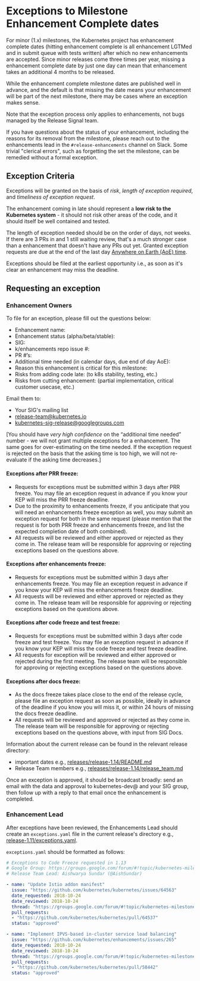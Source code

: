 # Exceptions to Milestone Enhancement Complete dates

For minor (1.x) milestones, the Kubernetes project has enhancement complete dates (hitting enhancement complete is all enhancement LGTMed and in submit queue with tests written) after which no new enhancements are accepted. Since minor releases come three times per year, missing a enhancement complete date by just one day can mean that enhancement takes an additional 4 months to be released.

While the enhancement complete milestone dates are published well in advance, and the default is that missing the date means your enhancement will be part of the next milestone, there may be cases where an exception makes sense.

Note that the exception process only applies to enhancements, not bugs managed by the Release Signal team.

If you have questions about the status of your enhancement, including the reasons for its removal from the milestone, please reach out to the enhancements lead in the `#release-enhancements` channel on Slack.  Some trivial "clerical errors", such as forgetting the set the milestone, can be remedied without a formal exception.

## Exception Criteria

Exceptions will be granted on the basis of *risk*, *length of exception required*, and *timeliness of exception request*.

The enhancement coming in late should represent a **low risk to the Kubernetes system** - it should not risk other areas of the code, and it should itself be well contained and tested.

The length of exception needed should be on the order of days, not weeks. If there are 3 PRs in and 1 still waiting review, that's a much stronger case than a enhancement that doesn't have any PRs out yet. Granted exception requests are due at the end of the last day [Anywhere on Earth (AoE) time](https://dateful.com/convert/aoe-anywhere-on-earth).

Exceptions should be filed at the earliest opportunity i.e., as soon as it's clear an enhancement may miss the deadline.

## Requesting an exception

### Enhancement Owners

To file for an exception, please fill out the questions below:

- Enhancement name:
- Enhancement status (alpha/beta/stable):
- SIG:
- k/enhancements repo issue #:
- PR #’s:
- Additional time needed (in calendar days, due end of day AoE):
- Reason this enhancement is critical for this milestone:
- Risks from adding code late: (to k8s stability, testing, etc.)
- Risks from cutting enhancement: (partial implementation, critical customer usecase, etc.)

Email them to:

- Your SIG's mailing list
- release-team@kubernetes.io
- kubernetes-sig-release@googlegroups.com

[You should have *very high confidence* on the “additional time needed” number - we will not grant multiple exceptions for a enhancement. The same goes for over-estimating on the time needed. If the exception request is rejected on the basis that the asking time is too high, we will not re-evaluate if the asking time decreases.]

#### Exceptions after PRR freeze:
- Requests for exceptions must be submitted within 3 days after PRR freeze. You may file an exception request in advance if you know your KEP will miss the PRR freeze deadline.
- Due to the proximity to enhancements freeze, if you anticipate that you will need an enhancements freeze exception as well, you may submit an exception request for both in the same request (please mention that the request is for both PRR freeze and enhancements freeze, and list the expected completion date of both combined).
- All requests will be reviewed and either approved or rejected as they come in.  The release team will be responsible for approving or rejecting exceptions based on the questions above.

#### Exceptions after enhancements freeze:
- Requests for exceptions must be submitted within 3 days after enhancements freeze. You may file an exception request in advance if you know your KEP will miss the enhancements freeze deadline.
- All requests will be reviewed and either approved or rejected as they come in. The release team will be responsible for approving or rejecting exceptions based on the questions above.

#### Exceptions after code freeze and test freeze:
- Requests for exceptions must be submitted within 3 days after code freeze and test freeze. You may file an exception request in advance if you know your KEP will miss the code freeze and test freeze deadline.
- All requests for exception will be reviewed and either approved or rejected during the first meeting. The release team will be responsible for approving or rejecting exceptions based on the questions above.

#### Exceptions after docs freeze:
- As the docs freeze takes place close to the end of the release cycle, please file an exception request as soon as possible, ideally in advance of the deadline if you know you will miss it, or within 24 hours of missing the docs freeze deadline.
- All requests will be reviewed and approved or rejected as they come in. The release team will be responsible for approving or rejecting exceptions based on the questions above, with input from SIG Docs.


Information about the current release can be found in the relevant release directory:
- important dates e.g., [releases/release-1.14/README.md](/releases/release-1.14/README.md)
- Release Team members e.g., [releases/release-1.14/release_team.md](/releases/release-1.14/release_team.md)


Once an exception is approved, it should be broadcast broadly: send an email with the data and approval to kubernetes-dev@ and your SIG group, then follow up with a reply to that email once the enhancement is completed.

### Enhancement Lead

After exceptions have been reviewed, the Enhancements Lead should create an `exceptions.yaml` file in the current release's directory e.g., [release-1.11/exceptions.yaml](release-1.11/exceptions.yaml).


`exceptions.yaml` should be formatted as follows:

```yaml
# Exceptions to Code Freeze requested in 1.13
# Google Group: https://groups.google.com/forum/#!topic/kubernetes-milestone-burndown
# Release Team Lead: Aishwarya Sundar (@AishSundar)

- name: "Update Istio addon manifest"
  issue: "https://github.com/kubernetes/kubernetes/issues/64563"
  date_requested: 2018-10-24
  date_reviewed: 2018-10-24
  thread: "https://groups.google.com/forum/#!topic/kubernetes-milestone-burndown/68ivj9MGBdU"
  pull_requests:
  - "https://github.com/kubernetes/kubernetes/pull/64537"
  status: "approved"

- name: "Implement IPVS-based in-cluster service load balancing"
  issue: "https://github.com/kubernetes/enhancements/issues/265"
  date_requested: 2018-10-24
  date_reviewed: 2018-10-24
  thread: "https://groups.google.com/forum/#!topic/kubernetes-milestone-burndown/MJrcqkLAcn0"
  pull_requests:
  - "https://github.com/kubernetes/kubernetes/pull/58442"
  status: "approved"
```
